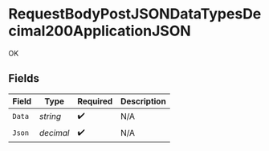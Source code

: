 # RequestBodyPostJSONDataTypesDecimal200ApplicationJSON

OK


## Fields

| Field              | Type               | Required           | Description        |
| ------------------ | ------------------ | ------------------ | ------------------ |
| `Data`             | *string*           | :heavy_check_mark: | N/A                |
| `Json`             | *decimal*          | :heavy_check_mark: | N/A                |